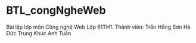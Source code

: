 # BTL_congNgheWeb
Bài lập lớp môn Công nghệ Web
Lớp 61TH1.
Thành viên:
Trần Hồng Sơn
Hà Đức Trung
Khúc Anh Tuấn